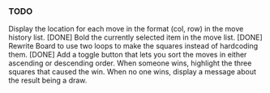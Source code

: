 ### TODO 
Display the location for each move in the format (col, row) in the move history list. [DONE]
Bold the currently selected item in the move list. [DONE]
Rewrite Board to use two loops to make the squares instead of hardcoding them. [DONE]
Add a toggle button that lets you sort the moves in either ascending or descending order.
When someone wins, highlight the three squares that caused the win.
When no one wins, display a message about the result being a draw.